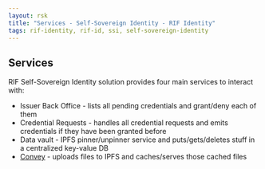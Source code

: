 ```yaml
---
layout: rsk
title: "Services - Self-Sovereign Identity - RIF Identity"
tags: rif-identity, rif-id, ssi, self-sovereign-identity
---
```


## Services

RIF Self-Sovereign Identity solution provides four main services to interact with:

- Issuer Back Office - lists all pending credentials and grant/deny each of them
- Credential Requests - handles all credential requests and emits credentials if they have been granted before
- Data vault - IPFS pinner/unpinner service and puts/gets/deletes stuff in a centralized key-value DB
- [Convey](convey-service) - uploads files to IPFS and caches/serves those cached files
